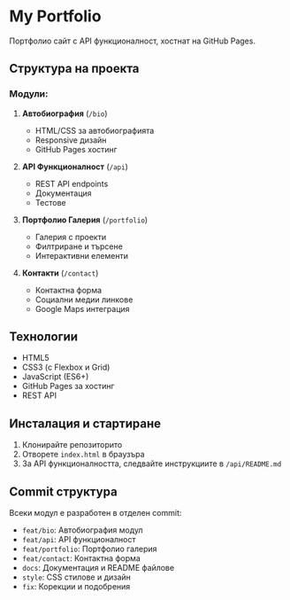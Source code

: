 # My Portfolio

Портфолио сайт с API функционалност, хостнат на GitHub Pages.

## Структура на проекта

### Модули:
1. **Автобиография** (`/bio`)
   - HTML/CSS за автобиографията
   - Responsive дизайн
   - GitHub Pages хостинг

2. **API Функционалност** (`/api`)
   - REST API endpoints
   - Документация
   - Тестове

3. **Портфолио Галерия** (`/portfolio`)
   - Галерия с проекти
   - Филтриране и търсене
   - Интерактивни елементи

4. **Контакти** (`/contact`)
   - Контактна форма
   - Социални медии линкове
   - Google Maps интеграция

## Технологии
- HTML5
- CSS3 (с Flexbox и Grid)
- JavaScript (ES6+)
- GitHub Pages за хостинг
- REST API

## Инсталация и стартиране
1. Клонирайте репозиторито
2. Отворете `index.html` в браузъра
3. За API функционалността, следвайте инструкциите в `/api/README.md`

## Commit структура
Всеки модул е разработен в отделен commit:
- `feat/bio`: Автобиография модул
- `feat/api`: API функционалност
- `feat/portfolio`: Портфолио галерия
- `feat/contact`: Контактна форма
- `docs`: Документация и README файлове
- `style`: CSS стилове и дизайн
- `fix`: Корекции и подобрения 
